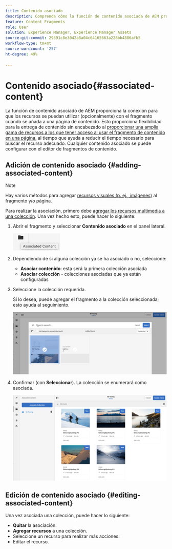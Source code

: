 ```yaml
---
title: Contenido asociado
description: Comprenda cómo la función de contenido asociada de AEM proporciona la conexión para que los recursos se puedan utilizar opcionalmente con el fragmento cuando se añada a una página de contenido, lo que añade flexibilidad adicional a la entrega de contenido sin encabezado.
feature: Content Fragments
role: User
solution: Experience Manager, Experience Manager Assets
source-git-commit: 29391c8e3042a8a04c64165663a228bb4886afb5
workflow-type: tm+mt
source-wordcount: '257'
ht-degree: 49%

---
```


# Contenido asociado{#associated-content}

La función de contenido asociado de AEM proporciona la conexión para que los recursos se puedan utilizar (opcionalmente) con el fragmento cuando se añada a una página de contenido. Esto proporciona flexibilidad para la entrega de contenido sin encabezado al [proporcionar una amplia gama de recursos a los que tener acceso al usar el fragmento de contenido en una página,](/help/sites-authoring/content-fragments.md#using-associated-content) al tiempo que ayuda a reducir el tiempo necesario para buscar el recurso adecuado. Cualquier contenido asociado se puede configurar con el editor de fragmentos de contenido.

## Adición de contenido asociado {#adding-associated-content}

>[!NOTE]
>
>Hay varios métodos para agregar [recursos visuales (p. ej., imágenes)](/help/assets/content-fragments/content-fragments.md#fragments-with-visual-assets) al fragmento y/o página.

Para realizar la asociación, primero debe [agregar los recursos multimedia a una colección](/help/assets/manage-collections.md). Una vez hecho esto, puede hacer lo siguiente:

1. Abrir el fragmento y seleccionar **Contenido asociado** en el panel lateral.

   ![Contenido asociado](assets/cfm-assoc-content-01.png)

1. Dependiendo de si alguna colección ya se ha asociado o no, seleccione:

   * **Asociar contenido**: esta será la primera colección asociada
   * **Asociar colección** - colecciones asociadas que ya están configuradas

1. Seleccione la colección requerida.

   Si lo desea, puede agregar el fragmento a la colección seleccionada; esto ayuda al seguimiento.

   ![Seleccionar la colección](assets/cfm-assoc-content-02.png)

1. Confirmar (con **Seleccionar**). La colección se enumerará como asociada.

   ![cfm-6420-05](assets/cfm-assoc-content-03.png)

## Edición de contenido asociado {#editing-associated-content}

Una vez asociada una colección, puede hacer lo siguiente:

* **Quitar** la asociación.
* **Agregar recursos** a una colección.
* Seleccione un recurso para realizar más acciones.
* Editar el recurso.
